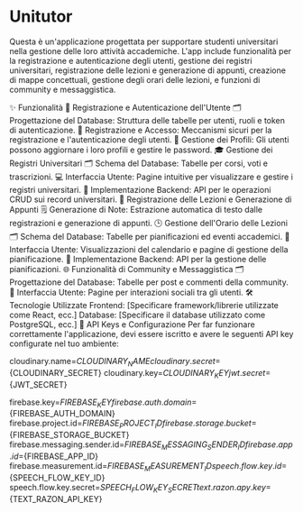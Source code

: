 # Unitutor

Questa è un'applicazione progettata per supportare studenti universitari nella gestione delle loro attività accademiche. L'app include funzionalità per la registrazione e autenticazione degli utenti, gestione dei registri universitari, registrazione delle lezioni e generazione di appunti, creazione di mappe concettuali, gestione degli orari delle lezioni, e funzioni di community e messaggistica.

✨ Funzionalità
🔐 Registrazione e Autenticazione dell'Utente
🗂️ Progettazione del Database: Struttura delle tabelle per utenti, ruoli e token di autenticazione.
🔑 Registrazione e Accesso: Meccanismi sicuri per la registrazione e l'autenticazione degli utenti.
📝 Gestione dei Profili: Gli utenti possono aggiornare i loro profili e gestire le password.
🎓 Gestione dei Registri Universitari
🗂️ Schema del Database: Tabelle per corsi, voti e trascrizioni.
💻 Interfaccia Utente: Pagine intuitive per visualizzare e gestire i registri universitari.
🔧 Implementazione Backend: API per le operazioni CRUD sui record universitari.
📝 Registrazione delle Lezioni e Generazione di Appunti
🗒️ Generazione di Note: Estrazione automatica di testo dalle registrazioni e generazione di appunti.
🕒 Gestione dell'Orario delle Lezioni
🗂️ Schema del Database: Tabelle per pianificazioni ed eventi accademici.
📅 Interfaccia Utente: Visualizzazioni del calendario e pagine di gestione della pianificazione.
🔧 Implementazione Backend: API per la gestione delle pianificazioni.
🌐 Funzionalità di Community e Messaggistica
🗂️ Progettazione del Database: Tabelle per post e commenti della community.
💬 Interfaccia Utente: Pagine per interazioni sociali tra gli utenti.
🛠️ Tecnologie Utilizzate
Frontend: [Specificare framework/librerie utilizzate come React, ecc.]
Database: [Specificare il database utilizzato come PostgreSQL, ecc.]
🔑 API Keys e Configurazione
Per far funzionare correttamente l'applicazione, devi essere iscritto e avere le seguenti API key configurate nel tuo ambiente:

cloudinary.name=${CLOUDINARY_NAME}
cloudinary.secret=${CLOUDINARY_SECRET}
cloudinary.key=${CLOUDINARY_KEY}
jwt.secret=${JWT_SECRET}


firebase.key=${FIREBASE_KEY}
firebase.auth.domain=${FIREBASE_AUTH_DOMAIN}
firebase.project.id=${FIREBASE_PROJECT_ID}
firebase.storage.bucket=${FIREBASE_STORAGE_BUCKET}
firebase.messaging.sender.id=${FIREBASE_MESSAGING_SENDER_ID}
firebase.app.id=${FIREBASE_APP_ID}
firebase.measurement.id=${FIREBASE_MEASUREMENT_ID}
speech.flow.key.id=${SPEECH_FLOW_KEY_ID}
speech.flow.key.secret=${SPEECH_FLOW_KEY_SECRET}
text.razon.apy.key=${TEXT_RAZON_API_KEY}
